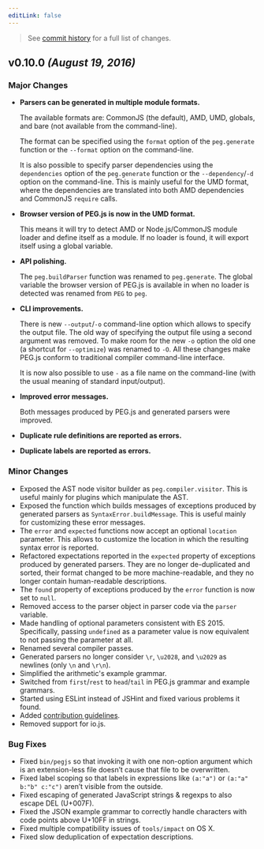 ```yaml
---
editLink: false
---
```


> See [commit history](https://github.com/pegjs/pegjs/compare/v0.9.0...v0.10.0) for a full list of changes.

## v0.10.0 _(August 19, 2016)_

### Major Changes

* **Parsers can be generated in multiple module formats.**

    The available formats are: CommonJS (the default), AMD, UMD, globals, and bare (not available from the command-line).

    The format can be specified using the `format` option of the `peg.generate` function or the `--format` option on the command-line.

    It is also possible to specify parser dependencies using the `dependencies` option of the `peg.generate` function or the `--dependency`/`-d` option on the command-line. This is mainly useful for the UMD format, where the dependencies are translated into both AMD dependencies and CommonJS `require` calls.

* **Browser version of PEG.js is now in the UMD format.**

    This means it will try to detect AMD or Node.js/CommonJS module loader and define itself as a module. If no loader is found, it will export itself using a global variable.

* **API polishing.**

    The `peg.buildParser` function was renamed to `peg.generate`. The global variable the browser version of PEG.js is available in when no loader is detected was renamed from `PEG` to `peg`.

* **CLI improvements.**

    There is new `--output`/`-o` command-line option which allows to specify the output file. The old way of specifying the output file using a second argument was removed. To make room for the new `-o` option the old one (a shortcut for `--optimize`) was renamed to `-O`. All these changes make PEG.js conform to traditional compiler command-line interface.

    It is now also possible to use `-` as a file name on the command-line (with the usual meaning of standard input/output).

* **Improved error messages.**

    Both messages produced by PEG.js and generated parsers were improved.

* **Duplicate rule definitions are reported as errors.**
* **Duplicate labels are reported as errors.**

### Minor Changes

* Exposed the AST node visitor builder as `peg.compiler.visitor`. This is useful mainly for plugins which manipulate the AST.
* Exposed the function which builds messages of exceptions produced by generated parsers as `SyntaxError.buildMessage`. This is useful mainly for customizing these error messages.
* The `error` and `expected` functions now accept an optional `location` parameter. This allows to customize the location in which the resulting syntax error is reported.
* Refactored expectations reported in the `expected` property of exceptions produced by generated parsers. They are no longer de-duplicated and sorted, their format changed to be more machine-readable, and they no longer contain human-readable descriptions.
* The `found` property of exceptions produced by the `error` function is now set to `null`.
* Removed access to the parser object in parser code via the `parser` variable.
* Made handling of optional parameters consistent with ES 2015. Specifically, passing `undefined` as a parameter value is now equivalent to not passing the parameter at all.
* Renamed several compiler passes.
* Generated parsers no longer consider `\r`, `\u2028`, and `\u2029` as newlines (only `\n` and `\r\n`).
* Simplified the arithmetic's example grammar.
* Switched from `first`/`rest` to `head`/`tail` in PEG.js grammar and example grammars.
* Started using ESLint instead of JSHint and fixed various problems it found.
* Added [contribution guidelines](https://github.com/pegjs/pegjs/blob/master/CONTRIBUTING.md).
* Removed support for io.js.

### Bug Fixes

* Fixed `bin/pegjs` so that invoking it with one non-option argument which is an extension-less file doesn’t cause that file to be overwritten.
* Fixed label scoping so that labels in expressions like `(a:"a")` or `(a:"a" b:"b" c:"c")` aren’t visible from the outside.
* Fixed escaping of generated JavaScript strings & regexps to also escape DEL (U+007F).
* Fixed the JSON example grammar to correctly handle characters with code points above U+10FF in strings.
* Fixed multiple compatibility issues of `tools/impact` on OS X.
* Fixed slow deduplication of expectation descriptions.
